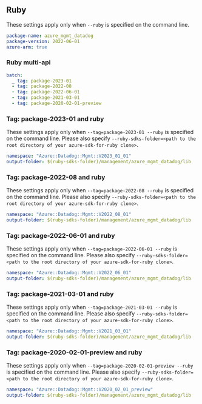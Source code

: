 ## Ruby

These settings apply only when `--ruby` is specified on the command line.

``` yaml
package-name: azure_mgmt_datadog
package-version: 2022-06-01
azure-arm: true
```

### Ruby multi-api

``` yaml $(ruby) && $(multiapi)
batch:
  _ tag: package-2023-01
  - tag: package-2022-08
  - tag: package-2022-06-01
  - tag: package-2021-03-01
  - tag: package-2020-02-01-preview
```

### Tag: package-2023-01 and ruby

These settings apply only when `--tag=package-2023-01 --ruby` is specified on the command line.
Please also specify `--ruby-sdks-folder=<path to the root directory of your azure-sdk-for-ruby clone>`.

``` yaml $(tag) == 'package-2023-01' && $(ruby)
namespace: "Azure::Datadog::Mgmt::V2023_01_01"
output-folder: $(ruby-sdks-folder)/management/azure_mgmt_datadog/lib
```

### Tag: package-2022-08 and ruby

These settings apply only when `--tag=package-2022-08 --ruby` is specified on the command line.
Please also specify `--ruby-sdks-folder=<path to the root directory of your azure-sdk-for-ruby clone>`.

``` yaml $(tag) == 'package-2022-08' && $(ruby)
namespace: "Azure::Datadog::Mgmt::V2022_08_01"
output-folder: $(ruby-sdks-folder)/management/azure_mgmt_datadog/lib
```

### Tag: package-2022-06-01 and ruby

These settings apply only when `--tag=package-2022-06-01 --ruby` is specified on the command line.
Please also specify `--ruby-sdks-folder=<path to the root directory of your azure-sdk-for-ruby clone>`.

``` yaml $(tag) == 'package-2022-06-01' && $(ruby)
namespace: "Azure::Datadog::Mgmt::V2022_06_01"
output-folder: $(ruby-sdks-folder)/management/azure_mgmt_datadog/lib
```

### Tag: package-2021-03-01 and ruby

These settings apply only when `--tag=package-2021-03-01 --ruby` is specified on the command line.
Please also specify `--ruby-sdks-folder=<path to the root directory of your azure-sdk-for-ruby clone>`.

``` yaml $(tag) == 'package-2021-03-01' && $(ruby)
namespace: "Azure::Datadog::Mgmt::V2021_03_01"
output-folder: $(ruby-sdks-folder)/management/azure_mgmt_datadog/lib
```

### Tag: package-2020-02-01-preview and ruby

These settings apply only when `--tag=package-2020-02-01-preview --ruby` is specified on the command line.
Please also specify `--ruby-sdks-folder=<path to the root directory of your azure-sdk-for-ruby clone>`.

``` yaml $(tag) == 'package-2020-02-01-preview' && $(ruby)
namespace: "Azure::Datadog::Mgmt::V2020_02_01_preview"
output-folder: $(ruby-sdks-folder)/management/azure_mgmt_datadog/lib
```
